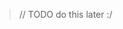 <link rel="stylesheet" type='text/css' href="https://cdn.jsdelivr.net/gh/devicons/devicon@latest/devicon.min.css" />
          
<!--
> ill figure out what to put here some day :)
-->

> // TODO do this later :/


<!---## My Favourite Tools

| Languages | Frameworks | Environment |
|--|--|--|
| <img src="https://cdn.jsdelivr.net/gh/devicons/devicon@latest/icons/rust/rust-original.svg" height="50"/> <img src="https://cdn.jsdelivr.net/gh/devicons/devicon@latest/icons/python/python-original.svg"  height="50"/><img src="https://cdn.jsdelivr.net/gh/devicons/devicon@latest/icons/cplusplus/cplusplus-original.svg" height="50"/> <img src="https://cdn.jsdelivr.net/gh/devicons/devicon@latest/icons/javascript/javascript-original.svg" height="50"/> <img src="https://cdn.jsdelivr.net/gh/devicons/devicon@latest/icons/java/java-original.svg" height="50" /> <img src="https://cdn.jsdelivr.net/gh/devicons/devicon@latest/icons/lua/lua-original.svg" height="50"/> <img src="https://cdn.jsdelivr.net/gh/devicons/devicon@latest/icons/haskell/haskell-original.svg" height="50"/>| <img src="https://cdn.jsdelivr.net/gh/devicons/devicon@latest/icons/pytorch/pytorch-original.svg" height="50"/> <img src="https://cdn.jsdelivr.net/gh/devicons/devicon@latest/icons/tensorflow/tensorflow-original.svg" height="50"/> <img src="https://cdn.jsdelivr.net/gh/devicons/devicon@latest/icons/anaconda/anaconda-original.svg" height="50" />  <img src="https://cdn.jsdelivr.net/gh/devicons/devicon@latest/icons/mariadb/mariadb-original-wordmark.svg" height="50"/>  |  <img src="https://cdn.jsdelivr.net/gh/devicons/devicon@latest/icons/bash/bash-original.svg" height="50"/> <img src="https://cdn.jsdelivr.net/gh/devicons/devicon@latest/icons/neovim/neovim-original.svg" height="50"/>   <img src="https://cdn.jsdelivr.net/gh/devicons/devicon@latest/icons/archlinux/archlinux-original.svg" height="50"/>  <img src="https://mxlinux.org/wp-content/uploads/2019/01/Logo-MX_big.png" height="50"> <img src="https://cdn.jsdelivr.net/gh/devicons/devicon@latest/icons/debian/debian-original.svg" height="50"/> <img src="https://cdn.jsdelivr.net/gh/devicons/devicon@latest/icons/git/git-original.svg" height="50" /> <img src="https://slurm.schedmd.com/slurm_logo.png" height="50">
LOL IT LOOKS BAD ALSO black icons have 0 contrast fix later idc rn
--->
